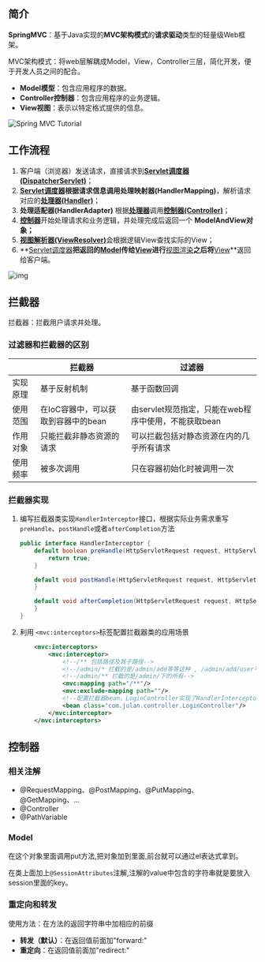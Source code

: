 ## 简介

**SpringMVC**：基于Java实现的**MVC架构模式**的**请求驱动**类型的轻量级Web框架。

MVC架构模式：将web层解耦成Model，View，Controller三层，简化开发，便于开发人员之间的配合。

- **Model模型**：包含应用程序的数据。
- **Controller控制器**：包含应用程序的业务逻辑。
- **View视图**：表示以特定格式提供的信息。

![Spring MVC Tutorial](https://static.javatpoint.com/sppages/images/spring-web-model-view-controller.png)



## 工作流程

1. 客户端（浏览器）发送请求，直接请求到<u>**Servlet调度器(DispatcherServlet)**</u>；
2. **<u>Servlet调度器</u>**根据请求信息调用**处理映射器(HandlerMapping)**，解析请求对应的<u>**处理器(Handler)**</u>；
3.  **处理适配器(HandlerAdapter)** 根据<u>**处理器**</u>调用<u>**控制器(Controller)**</u>；
4. <u>**控制器**</u>开始处理请求和业务逻辑，并处理完成后返回一个 **ModelAndView对象；**
5. <u>**视图解析器(ViewResolver)**</u>会根据逻辑View查找实际的View；
6. **<u>Servlet调度器</u>**把返回的<u>**Model**</u>传给<u>**View**</u>进行**<u>视图渲染</u>**之后将**<u>View</u>**返回给客户端。

![img](https://camo.githubusercontent.com/0fd35900c32b252a18ff38855ae52192f90f8884f1622bb5f92578fe68c6cb2f/68747470733a2f2f696d672d626c6f672e6373646e696d672e636e2f696d675f636f6e766572742f64653664326232313366313132323937323938663365323233626630386632382e706e67)

## 拦截器

拦截器：拦截用户请求并处理。

### 过滤器和拦截器的区别

|          | 拦截器                              | 过滤器                                               |
| -------- | ----------------------------------- | ---------------------------------------------------- |
| 实现原理 | 基于反射机制                        | 基于函数回调                                         |
| 使用范围 | 在IoC容器中，可以获取到容器中的bean | 由servlet规范指定，只能在web程序中使用，不能获取bean |
| 作用对象 | 只能拦截非静态资源的请求            | 可以拦截包括对静态资源在内的几乎所有请求             |
| 使用频率 | 被多次调用                          | 只在容器初始化时被调用一次                           |

### 拦截器实现

1. 编写拦截器类实现`HandlerInterceptor`接口，根据实际业务需求重写`preHandle`、`postHandle`或者`afterCompletion`方法

    ```java
    public interface HandlerInterceptor {
        default boolean preHandle(HttpServletRequest request, HttpServletResponse response, Object handler) throws Exception {
            return true;
        }

        default void postHandle(HttpServletRequest request, HttpServletResponse response, Object handler, @Nullable ModelAndView modelAndView) throws Exception {
        }

        default void afterCompletion(HttpServletRequest request, HttpServletResponse response, Object handler, @Nullable Exception ex) throws Exception {
        }
    }
    ```

2. 利用 `<mvc:interceptors>`标签配置拦截器类的应用场景

   ```xml
       <mvc:interceptors>
           <mvc:interceptor>
               <!--/** 包括路径及其子路径-->
               <!--/admin/* 拦截的是/admin/add等等这种 , /admin/add/user不会被拦截-->
               <!--/admin/** 拦截的是/admin/下的所有-->
               <mvc:mapping path="/**"/>
               <mvc:exclude-mapping path=""/>  
               <!--配置拦截器bean，LoginController实现了HandlerInterceptor方法-->
               <bean class="com.julan.controller.LoginController"/>
           </mvc:interceptor>
       </mvc:interceptors>
   ```

## 控制器

### 相关注解

* @RequestMapping、@PostMapping、@PutMapping、@GetMapping、...
* @Controller
* @PathVariable

### Model

在这个对象里面调用put方法,把对象加到里面,前台就可以通过el表达式拿到。

在类上面加上`@SessionAttributes`注解,注解的value中包含的字符串就是要放入session里面的key。

### 重定向和转发

使用方法：在方法的返回字符串中加相应的前缀

* **转发（默认）**：在返回值前面加"forward:"
* **重定向**：在返回值前面加"redirect:"